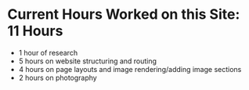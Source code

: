 # Current Hours Worked on this Site: 11 Hours

* 1 hour of research
* 5 hours on website structuring and routing
* 4 hours on page layouts and image rendering/adding image sections
* 2 hours on photography


